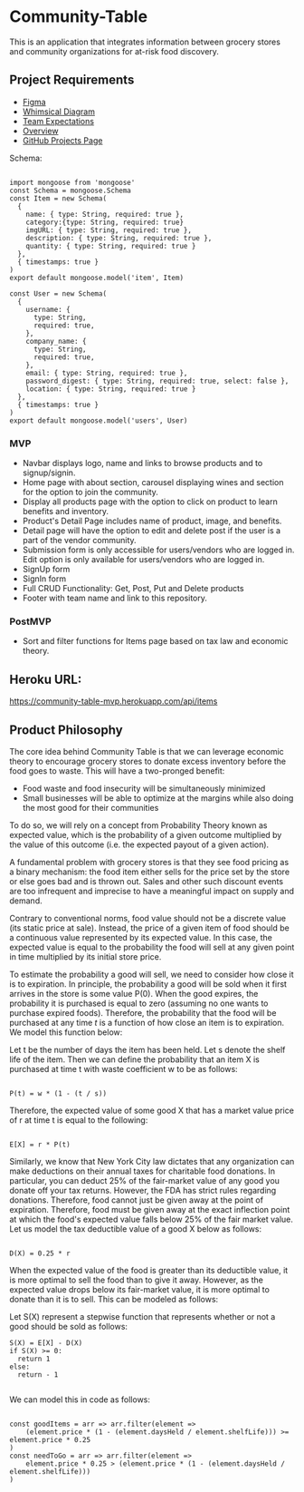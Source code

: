 # Community-Table

This is an application that integrates information between grocery stores and community organizations for at-risk food discovery.

## Project Requirements

<ul>
  <li><a href="https://www.figma.com/file/kYEHNajx152CqwGqjgOip3/Community-Table?node-id=0%3A1">Figma</a></li>
  <li><a href="https://whimsical.com/community-table-FoZPsH8zCzsDTT1oWdAS1V">Whimsical Diagram</a></li>
  <li><a href="https://docs.google.com/document/d/1OzatiZ3santSrK4_rQHGPNGZ-xBpKb39n5eck1PhdOM/edit?usp=sharing">Team Expectations</a></li>
  <li><a href="https://docs.google.com/document/d/1_X-6IAQKls_ZJ4oxxiJzS5EmqE0wVMx_C_3YDJvBLYQ/edit?usp=sharing">Overview</a></li>
  <li><a href="https://github.com/robisonJohn/Community-Table/projects/1?add_cards_query=is%3Aopen">GitHub Projects Page</a></li>
</ul>

<p>Schema: </p>

```

import mongoose from 'mongoose'
const Schema = mongoose.Schema
const Item = new Schema(
  {
    name: { type: String, required: true },
    category:{type: String, required: true}
    imgURL: { type: String, required: true },
    description: { type: String, required: true },
    quantity: { type: String, required: true }
  },
  { timestamps: true }
)
export default mongoose.model('item', Item)

const User = new Schema(
  {
    username: {
      type: String,
      required: true,
    },
    company_name: {
      type: String,
      required: true,
    },
    email: { type: String, required: true },
    password_digest: { type: String, required: true, select: false },
    location: { type: String, required: true }
  },
  { timestamps: true }
)
export default mongoose.model('users', User)

```

### MVP

- Navbar displays logo, name and links to browse products and to signup/signin.
- Home page with about section, carousel displaying wines and section for the option to join the community.
- Display all products page with the option to click on product to learn benefits and inventory.
- Product's Detail Page includes name of product, image, and benefits.
- Detail page will have the option to edit and delete post if the user is a part of the vendor community.
- Submission form is only accessible for users/vendors who are logged in.
  Edit option is only available for users/vendors who are logged in.
- SignUp form
- SignIn form
- Full CRUD Functionality: Get, Post, Put and Delete products
- Footer with team name and link to this repository.

### PostMVP

- Sort and filter functions for Items page based on tax law and economic theory.

## Heroku URL:

https://community-table-mvp.herokuapp.com/api/items

## Product Philosophy

<p>The core idea behind Community Table is that we can leverage economic theory to encourage grocery stores to donate excess inventory before the food goes to waste. This will have a two-pronged benefit: </p>
<ul>
  <li>Food waste and food insecurity will be simultaneously minimized</li>
  <li>Small businesses will be able to optimize at the margins while also doing the most good for their communities</li>
</ul>

<p>To do so, we will rely on a concept from Probability Theory known as expected value, which is the probability of a given outcome multiplied by the value of this outcome (i.e. the expected payout of a given action).</p> 

<p>A fundamental problem with grocery stores is that they see food pricing as a binary mechanism: the food item either sells for the price set by the store or else goes bad and is thrown out. Sales and other such discount events are too infrequent and imprecise to have a meaningful impact on supply and demand.</p>

<p>Contrary to conventional norms, food value should not be a discrete value (its static price at sale). Instead, the price of a given item of food should be a continuous value represented by its expected value. In this case, the expected value is equal to the probability the food will sell at any given point in time multiplied by its initial store price.</p>

<p>To estimate the probability a good will sell, we need to consider how close it is to expiration. In principle, the probability a good will be sold when it first arrives in the store is some value P(0). When the good expires, the probability it is purchased is equal to zero (assuming no one wants to purchase expired foods). Therefore, the probability that the food will be purchased at any time <em>t</em> is a function of how close an item is to expiration. We model this function below:</p>

<p>Let t be the number of days the item has been held. Let s denote the shelf life of the item. Then we can define the probability that an item X is purchased at time t with waste coefficient w to be as follows: </p>

```

P(t) = w * (1 - (t / s))

```

<p>Therefore, the expected value of some good X that has a market value price of r at time t is equal to the following: </p>

```

E[X] = r * P(t)

```

<p>Similarly, we know that New York City law dictates that any organization can make deductions on their annual taxes for charitable food donations. In particular, you can deduct 25% of the fair-market value of any good you donate off your tax returns. However, the FDA has strict rules regarding donations. Therefore, food cannot just be given away at the point of expiration. Therefore, food must be given away at the exact inflection point at which the food's expected value falls below 25% of the fair market value. Let us model the tax deductible value of a good X below as follows: </p>

```

D(X) = 0.25 * r

```

<p>When the expected value of the food is greater than its deductible value, it is more optimal to sell the food than to give it away. However, as the expected value drops below its fair-market value, it is more optimal to donate than it is to sell. This can be modeled as follows: </p>

<p>Let S(X) represent a stepwise function that represents whether or not a good should be sold as follows: </p>

```
S(X) = E[X] - D(X)
if S(X) >= 0:
  return 1
else:
  return - 1
  
```

  
<p>We can model this in code as follows:</p>


```

const goodItems = arr => arr.filter(element => 
    (element.price * (1 - (element.daysHeld / element.shelfLife))) >= element.price * 0.25
)
const needToGo = arr => arr.filter(element => 
    element.price * 0.25 > (element.price * (1 - (element.daysHeld / element.shelfLife)))
)

```














